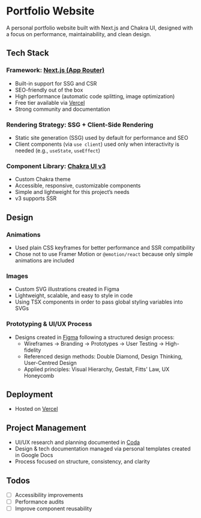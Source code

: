 # Portfolio Website

A personal portfolio website built with Next.js and Chakra UI, designed with a focus on performance, maintainability, and clean design.

## Tech Stack

### Framework: [Next.js (App Router)](https://nextjs.org/docs/app)

- Built-in support for SSG and CSR
- SEO-friendly out of the box
- High performance (automatic code splitting, image optimization)
- Free tier available via [Vercel](https://vercel.com)
- Strong community and documentation

### Rendering Strategy: SSG + Client-Side Rendering

- Static site generation (SSG) used by default for performance and SEO
- Client components (via `use client`) used only when interactivity is needed (e.g., `useState`, `useEffect`)

### Component Library: [Chakra UI v3](https://chakra-ui.com)

- Custom Chakra theme
- Accessible, responsive, customizable components
- Simple and lightweight for this project’s needs
- v3 supports SSR

## Design

### Animations

- Used plain CSS keyframes for better performance and SSR compatibility
- Chose not to use Framer Motion or `@emotion/react` because only simple animations are included

### Images

- Custom SVG illustrations created in Figma
- Lightweight, scalable, and easy to style in code
- Using TSX components in order to pass global styling variables into SVGs

### Prototyping & UI/UX Process

- Designs created in [Figma](https://figma.com) following a structured design process:
  - Wireframes → Branding → Prototypes → User Testing → High-fidelity
  - Referenced design methods: Double Diamond, Design Thinking, User-Centred Design
  - Applied principles: Visual Hierarchy, Gestalt, Fitts' Law, UX Honeycomb

## Deployment

- Hosted on [Vercel](https://vercel.com)

## Project Management

- UI/UX research and planning documented in [Coda](https://coda.io)
- Design & tech documentation managed via personal templates created in Google Docs
- Process focused on structure, consistency, and clarity

## Todos

- [ ] Accessibility improvements
- [ ] Performance audits
- [ ] Improve component reusability
